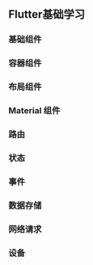 ## Flutter基础学习

### 基础组件

### 容器组件

### 布局组件

### Material 组件

### 路由

### 状态

### 事件

### 数据存储

### 网络请求

### 设备